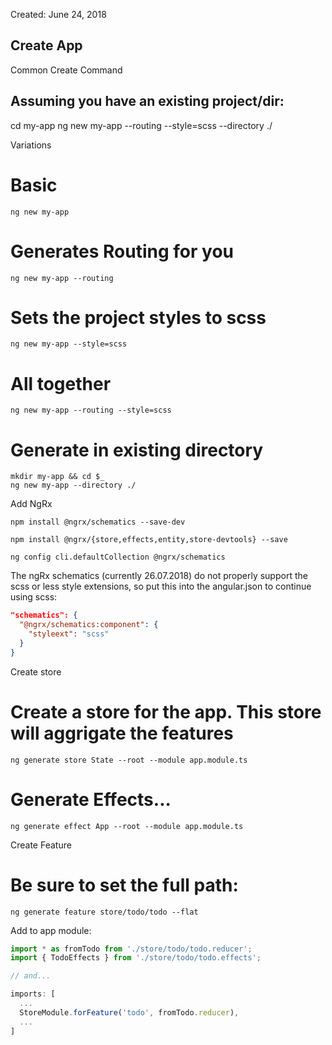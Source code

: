 <link rel="stylesheet" href="/main.css"/>

Created: June 24, 2018

## Create App

Common Create Command

## Assuming you have an existing project/dir:
cd my-app
ng new my-app --routing --style=scss --directory ./


Variations
  # Basic
  ```Shell
  ng new my-app
  ```

  # Generates Routing for you
  ```Shell
  ng new my-app --routing
  ```

  # Sets the project styles to scss 
  ```Shell
  ng new my-app --style=scss
  ```

  # All together
  ```Shell
  ng new my-app --routing --style=scss 
  ```

  # Generate in existing directory
  ```Shell
  mkdir my-app && cd $_ 
  ng new my-app --directory ./
  ```


Add NgRx

```Shell
npm install @ngrx/schematics --save-dev

npm install @ngrx/{store,effects,entity,store-devtools} --save

ng config cli.defaultCollection @ngrx/schematics
```

The ngRx schematics (currently 26.07.2018) do not properly support the scss or less style extensions, so put this into the angular.json to continue using scss:
```JSON
"schematics": {
  "@ngrx/schematics:component": {
    "styleext": "scss"
  }
}
```


Create store
# Create a store for the app. This store will aggrigate the features 
```Shell
ng generate store State --root --module app.module.ts
```

# Generate Effects...
```Shell
ng generate effect App --root --module app.module.ts
```


Create Feature
# Be sure to set the full path:
```Shell
ng generate feature store/todo/todo --flat
```

Add to app module:
```js
import * as fromTodo from './store/todo/todo.reducer';
import { TodoEffects } from './store/todo/todo.effects';

// and...

imports: [
  ...
  StoreModule.forFeature('todo', fromTodo.reducer),
  ...
]
```



